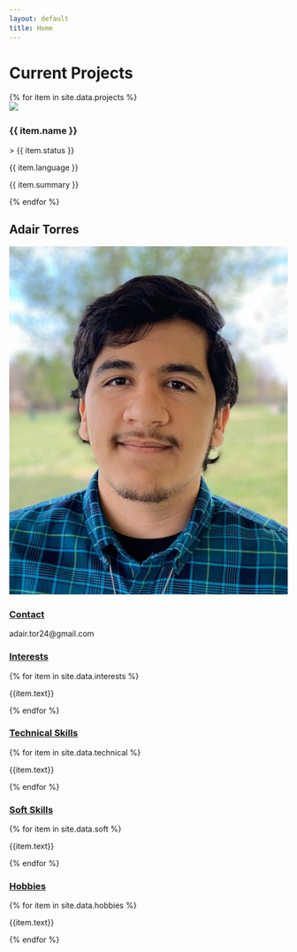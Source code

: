 ```yaml
---
layout: default
title: Home
---
```

<div class="tileContainer">
    <div class="tile liftRight red" id="projects">
        <h1>Current Projects</h1>
        <div class="wrapper">
            {% for item in site.data.projects %}
                <div class="preview white">
                    <img src="{{ item.preview }}">
                    <div class="previewInfo">
                        <div class="previewHeader">
                            <div class="headerText">
                                <h3>{{ item.name }}</h3>
                                <p>> {{ item.status }}</p>
                            </div>
                            <p class="bubble language yellow">{{ item.language }}</p>
                        </div>
                        <div class="previewSummary">
                            <p>{{ item.summary }}</p>
                        </div>
                    </div>
                </div>
                <div class="boxSpacer"></div>
            {% endfor %}
        </div>
    </div>
    <div class="horizontalSpacer"></div>
    <div class="tile liftLeft blue" id="profile">
        <div id="namePhoto">
            <h2>Adair Torres</h2>
            <div id="pfp">
                <img src="/assets/images/pfp_headshot.jpg">
            </div>
        </div>
        <div id="profileInfo">
            <h3><u>Contact</u></h3>
                <a><i class="gg-mail"></i><p>adair.tor24@gmail.com</p></a>
            <h3><u>Interests</u></h3>
            <div class="wrapper">
                {% for item in site.data.interests %}
                    <p class="bubble info gray">{{item.text}}</p>
                {% endfor %}
            </div>
            <h3><u>Technical Skills</u></h3>
            <div class="wrapper">
                {% for item in site.data.technical %}
                    <p class="bubble info yellow">{{item.text}}</p>
                {% endfor %}
            </div>
            <h3><u>Soft Skills</u></h3>
            <div class="wrapper">
                {% for item in site.data.soft %}
                    <p class="bubble info gray">{{item.text}}</p>
                {% endfor %}
            </div>
            <h3><u>Hobbies</u></h3>
            <div class="wrapper">
                {% for item in site.data.hobbies %}
                    <p class="bubble info yellow">{{item.text}}</p>
                {% endfor %}
            </div>
        <div>
    </div>
</div>